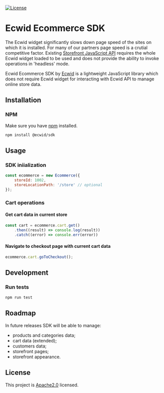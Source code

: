[![License](https://img.shields.io/badge/License-Apache%202.0-blue.svg)](https://opensource.org/licenses/Apache-2.0)

# Ecwid Ecommerce SDK

The Ecwid widget significantly slows down page speed of the sites on which it is installed. For many of our partners page speed is a crutial competitive factor. Existing [Storefront JavaScript API](https://api-docs.ecwid.com/reference/overview) requires the whole Ecwid widget loaded to be used and does not provide the ability to invoke operations in 'headless' mode.

Ecwid Ecommerce SDK by [Ecwid](https://www.ecwid.com/) is a lightweight JavaScript library which does not require Ecwid widget for interacting with Ecwid API to manage online store data. 

## Installation

### NPM

Make sure you have [npm](https://www.npmjs.com/) installed.
```bash
npm install @ecwid/sdk
```

## Usage

### SDK iniialization

```javascript
const ecommerce = new Ecommerce({
	storeId: 1002,
	storeLocationPath: '/store' // optional
});
```

### Cart operations

#### Get cart data in current store

```javascript
const cart = ecommerce.cart.get()
	.then((result) => console.log(result))
	.catch((error) => console.err(error))
```

#### Navigate to checkout page with current cart data

```javascript
ecommerce.cart.goToCheckout();
```

## Development

### Run tests

```bash
npm run test
```

## Roadmap

In future releases SDK will be able to manage:
- products and categories data;
- cart data (extended);
- customers data;
- storefront pages;
- storefront appearance.

## License

This project is [Apache2.0](LICENSE) licensed.
